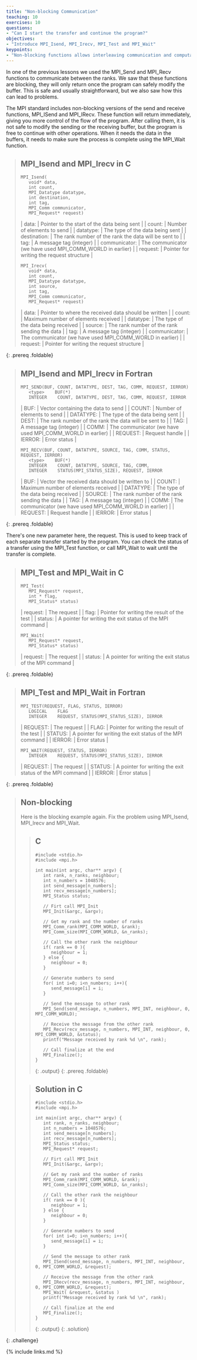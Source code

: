 ```yaml
---
title: "Non-blocking Communication"
teaching: 10
exercises: 10
questions:
- "Can I start the transfer and continue the program?"
objectives:
- "Introduce MPI_Isend, MPI_Irecv, MPI_Test and MPI_Wait"
keypoints:
- "Non-blocking functions allows interleaving communication and computation"
---
```


In one of the previous lessons we used the MPI_Send and MPI_Recv functions
to communicate between the ranks.
We saw that these functions are blocking, they will only return once the program
can safely modify the buffer.
This is safe and usually straightforward,
but we also saw how this can lead to problems.

The MPI standard includes non-blocking versions of the send and receive functions,
MPI_ISend and MPI_IRecv.
These function will return immediately, giving you more control of the flow
of the program. After calling them, it is not safe to modify the sending or
the receiving buffer, but the program is free to continue with other operations.
When it needs the data in the buffers, it needs to make sure the process is complete
using the MPI_Wait function.

> ## MPI_Isend and MPI_Irecv in C
>
>~~~
> MPI_Isend(
>    void* data,
>    int count,
>    MPI_Datatype datatype,
>    int destination,
>    int tag,
>    MPI_Comm communicator,
>    MPI_Request* request)
>~~~
>
> | data:         | Pointer to the start of the data being sent |
> | count:        | Number of elements to send |
> | datatype:     | The type of the data being sent |
> | destination:  | The rank number of the rank the data will be sent to |
> | tag:          | A message tag (integer) |
> | communicator: | The communicator (we have used MPI_COMM_WORLD in earlier) |
> | request:      | Pointer for writing the request structure |
>
>~~~
> MPI_Irecv(
>    void* data,
>    int count,
>    MPI_Datatype datatype,
>    int source,
>    int tag,
>    MPI_Comm communicator,
>    MPI_Request* request)
>~~~
>
> | data:         | Pointer to where the received data should be written |
> | count:        | Maximum number of elements received |
> | datatype:     | The type of the data being received |
> | source:       | The rank number of the rank sending the data |
> | tag:          | A message tag (integer) |
> | communicator: | The communicator (we have used MPI_COMM_WORLD in earlier) |
> | request:      | Pointer for writing the request structure |
>
{: .prereq .foldable}

> ## MPI_Isend and MPI_Irecv in Fortran
>
>~~~
> MPI_SEND(BUF, COUNT, DATATYPE, DEST, TAG, COMM, REQUEST, IERROR)
>    <type>    BUF(*)
>    INTEGER    COUNT, DATATYPE, DEST, TAG, COMM, REQUEST, IERROR
>~~~
>
> | BUF:      | Vector containing the data to send |
> | COUNT:    | Number of elements to send |
> | DATATYPE: | The type of the data being sent |
> | DEST:     | The rank number of the rank the data will be sent to |
> | TAG:      | A message tag (integer) |
> | COMM:     | The communicator (we have used MPI_COMM_WORLD in earlier) |
> | REQUEST:  | Request handle |
> | IERROR:   | Error status |
>
>~~~
> MPI_RECV(BUF, COUNT, DATATYPE, SOURCE, TAG, COMM, STATUS, REQUEST, IERROR)
>    <type>    BUF(*)
>    INTEGER    COUNT, DATATYPE, SOURCE, TAG, COMM,
>    INTEGER    STATUS(MPI_STATUS_SIZE), REQUEST, IERROR
>~~~
>
> | BUF:      | Vector the received data should be written to             |
> | COUNT:    | Maximum number of elements received                       |
> | DATATYPE: | The type of the data being received                       |
> | SOURCE:   | The rank number of the rank sending the data              |
> | TAG:      | A message tag (integer)                                   |
> | COMM:     | The communicator (we have used MPI_COMM_WORLD in earlier) |
> | REQUEST:  | Request handle                                            |
> | IERROR:   | Error status |
>
{: .prereq .foldable}

There's one new parameter here, the request.
This is used to keep track of each separate transfer started by the program.
You can check the status of a transfer using the MPI_Test function,
or call MPI_Wait to wait until the transfer is complete.

> ## MPI_Test and MPI_Wait in C
>
>~~~
> MPI_Test(
>    MPI_Request* request,
>    int * flag,
>    MPI_Status* status)
>~~~
>
> | request:      | The request |
> | flag:         | Pointer for writing the result of the test |
> | status:       | A pointer for writing the exit status of the MPI command |
>
>~~~
> MPI_Wait(
>    MPI_Request* request,
>    MPI_Status* status)
>~~~
>
> | request:      | The request |
> | status:       | A pointer for writing the exit status of the MPI command |
>
{: .prereq .foldable}

> ## MPI_Test and MPI_Wait in Fortran
>
>~~~
> MPI_TEST(REQUEST, FLAG, STATUS, IERROR)
>    LOGICAL    FLAG
>    INTEGER    REQUEST, STATUS(MPI_STATUS_SIZE), IERROR
>~~~
>
> | REQUEST:  | The request |
> | FLAG:     | Pointer for writing the result of the test |
> | STATUS:   | A pointer for writing the exit status of the MPI command |
> | IERROR:   | Error status |
>
>~~~
>MPI_WAIT(REQUEST, STATUS, IERROR)
>    INTEGER    REQUEST, STATUS(MPI_STATUS_SIZE), IERROR
>~~~
>
> | REQUEST:  | The request |
> | STATUS:   | A pointer for writing the exit status of the MPI command |
> | IERROR:   | Error status |
>
{: .prereq .foldable}



> ## Non-blocking
>
> Here is the blocking example again.
> Fix the problem using MPI_Isend, MPI_Irecv and MPI_Wait.
>
> > ## C
> > ~~~
> > #include <stdio.h>
> > #include <mpi.h>
> > 
> > int main(int argc, char** argv) {
> >    int rank, n_ranks, neighbour;
> >    int n_numbers = 1048576;
> >    int send_message[n_numbers];
> >    int recv_message[n_numbers];
> >    MPI_Status status;
> > 
> >    // Firt call MPI_Init
> >    MPI_Init(&argc, &argv);
> > 
> >    // Get my rank and the number of ranks
> >    MPI_Comm_rank(MPI_COMM_WORLD, &rank);
> >    MPI_Comm_size(MPI_COMM_WORLD, &n_ranks);
> > 
> >    // Call the other rank the neighbour
> >    if( rank == 0 ){
> >       neighbour = 1;      
> >    } else {
> >       neighbour = 0;
> >    }
> > 
> >    // Generate numbers to send
> >    for( int i=0; i<n_numbers; i++){
> >       send_message[i] = i;
> >    }
> > 
> >    // Send the message to other rank
> >    MPI_Send(send_message, n_numbers, MPI_INT, neighbour, 0, MPI_COMM_WORLD);
> > 
> >    // Receive the message from the other rank
> >    MPI_Recv(recv_message, n_numbers, MPI_INT, neighbour, 0, MPI_COMM_WORLD, &status);
> >    printf("Message received by rank %d \n", rank);
> > 
> >    // Call finalize at the end
> >    MPI_Finalize();
> > }
> > ~~~
> > {: .output}
> {: .prereq .foldable}
>
>
>
> > ## Solution in C
> > 
> > ~~~
> > #include <stdio.h>
> > #include <mpi.h>
> > 
> > int main(int argc, char** argv) {
> >    int rank, n_ranks, neighbour;
> >    int n_numbers = 1048576;
> >    int send_message[n_numbers];
> >    int recv_message[n_numbers];
> >    MPI_Status status;
> >    MPI_Request* request;
> > 
> >    // Firt call MPI_Init
> >    MPI_Init(&argc, &argv);
> > 
> >    // Get my rank and the number of ranks
> >    MPI_Comm_rank(MPI_COMM_WORLD, &rank);
> >    MPI_Comm_size(MPI_COMM_WORLD, &n_ranks);
> >
> >    // Call the other rank the neighbour
> >    if( rank == 0 ){
> >       neighbour = 1;      
> >    } else {
> >       neighbour = 0;
> >    }
> > 
> >    // Generate numbers to send
> >    for( int i=0; i<n_numbers; i++){
> >       send_message[i] = i;
> >    }
> > 
> >    // Send the message to other rank
> >    MPI_ISend(send_message, n_numbers, MPI_INT, neighbour, 0, MPI_COMM_WORLD, &request);
> > 
> >    // Receive the message from the other rank
> >    MPI_IRecv(recv_message, n_numbers, MPI_INT, neighbour, 0, MPI_COMM_WORLD, &request);
> >    MPI_Wait( &request, &status )
> >    printf("Message received by rank %d \n", rank);
> > 
> >    // Call finalize at the end
> >    MPI_Finalize();
> > }
> > ~~~
> > {: .output}
> {: .solution}
>
>
{: .challenge}




{% include links.md %}

